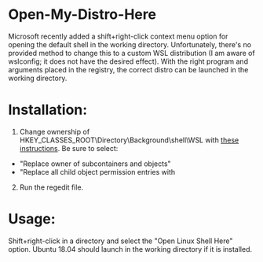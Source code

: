 # Open-My-Distro-Here
Microsoft recently added a shift+right-click context menu option for opening the default shell in the working directory. Unfortunately, there's no provided method to change this to a custom WSL distribution (I am aware of wslconfig; it does not have the desired effect). With the right program and arguments placed in the registry, the correct distro can be launched in the working directory.

# Installation:
1. Change ownership of HKEY_CLASSES_ROOT\Directory\Background\shell\WSL with [these instructions](https://www.tenforums.com/tutorials/3587-change-owner-file-folder-drive-registry-key-windows-10-a.html#option4).
 Be sure to select:
 - "Replace owner of subcontainers and objects"
 - "Replace all child object permission entries with

2. Run the regedit file.

# Usage:
 Shift+right-click in a directory and select the "Open Linux Shell Here" option. Ubuntu 18.04 should launch in the working directory if it is installed.


